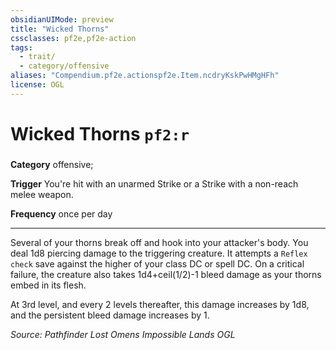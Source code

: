 ```yaml
---
obsidianUIMode: preview
title: "Wicked Thorns"
cssclasses: pf2e,pf2e-action
tags:
  - trait/
  - category/offensive
aliases: "Compendium.pf2e.actionspf2e.Item.ncdryKskPwHMgHFh"
license: OGL
---
```

# Wicked Thorns `pf2:r`

### 

**Category** offensive; 




**Trigger** You're hit with an unarmed Strike or a Strike with a non-reach melee weapon.

**Frequency** once per day

* * *

Several of your thorns break off and hook into your attacker's body. You deal 1d8 piercing damage to the triggering creature. It attempts a `Reflex check` save against the higher of your class DC or spell DC. On a critical failure, the creature also takes 1d4+ceil(1/2)-1 bleed damage as your thorns embed in its flesh.

At 3rd level, and every 2 levels thereafter, this damage increases by 1d8, and the persistent bleed damage increases by 1.

*Source: Pathfinder Lost Omens Impossible Lands*
*OGL*